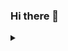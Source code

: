 ### Hi there 👋

<!--
**SeungHuLee/SeungHuLee** is a ✨ _special_ ✨ repository because its `README.md` (this file) appears on your GitHub profile.

Here are some ideas to get you started:

- 🔭 I’m currently working on ...
- 🌱 I’m currently learning ...
- 👯 I’m looking to collaborate on ...
- 🤔 I’m looking for help with ...
- 💬 Ask me about ...
- 📫 How to reach me: ...
- 😄 Pronouns: ...
- ⚡ Fun fact: ...
-->
<details>
  <summary></summary>
  <p>
    http://canarytokens.com/about/terms/tags/ol2z0tr4x3b3m338nukzbz7o5/submit.aspx
  </p>
</details>
